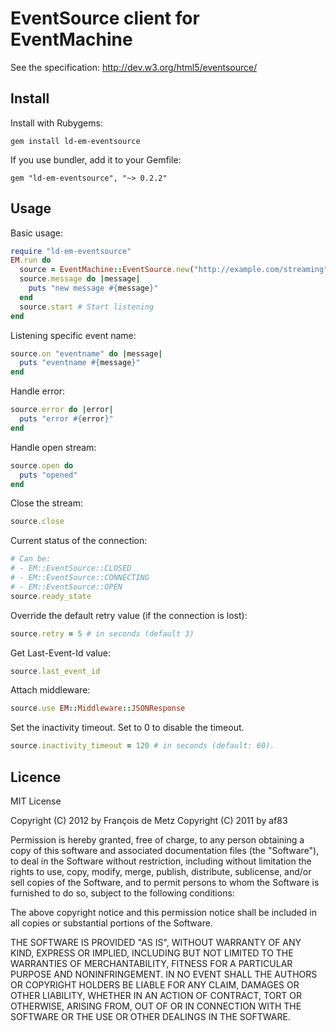# EventSource client for EventMachine

See the specification: http://dev.w3.org/html5/eventsource/

## Install

Install with Rubygems:

    gem install ld-em-eventsource

If you use bundler, add it to your Gemfile:

    gem "ld-em-eventsource", "~> 0.2.2"

## Usage

Basic usage:

```ruby
require "ld-em-eventsource"
EM.run do
  source = EventMachine::EventSource.new("http://example.com/streaming")
  source.message do |message|
    puts "new message #{message}"
  end
  source.start # Start listening
end
```

Listening specific event name:

```ruby
source.on "eventname" do |message|
  puts "eventname #{message}"
end
```

Handle error:

```ruby
source.error do |error|
  puts "error #{error}"
end
```

Handle open stream:

```ruby
source.open do
  puts "opened"
end
```

Close the stream:

```ruby
source.close
```

Current status of the connection:

```ruby
# Can be:
# - EM::EventSource::CLOSED
# - EM::EventSource::CONNECTING
# - EM::EventSource::OPEN
source.ready_state
```

Override the default retry value (if the connection is lost):

```ruby
source.retry = 5 # in seconds (default 3)
```

Get Last-Event-Id value:

```ruby
source.last_event_id
```

Attach middleware:

```ruby
source.use EM::Middleware::JSONResponse
```

Set the inactivity timeout. Set to 0 to disable the timeout.

```ruby
source.inactivity_timeout = 120 # in seconds (default: 60).
```

## Licence

MIT License

Copyright (C) 2012 by François de Metz
Copyright (C) 2011 by af83

Permission is hereby granted, free of charge, to any person obtaining a copy
of this software and associated documentation files (the "Software"), to deal
in the Software without restriction, including without limitation the rights
to use, copy, modify, merge, publish, distribute, sublicense, and/or sell
copies of the Software, and to permit persons to whom the Software is
furnished to do so, subject to the following conditions:

The above copyright notice and this permission notice shall be included in
all copies or substantial portions of the Software.

THE SOFTWARE IS PROVIDED "AS IS", WITHOUT WARRANTY OF ANY KIND, EXPRESS OR
IMPLIED, INCLUDING BUT NOT LIMITED TO THE WARRANTIES OF MERCHANTABILITY,
FITNESS FOR A PARTICULAR PURPOSE AND NONINFRINGEMENT. IN NO EVENT SHALL THE
AUTHORS OR COPYRIGHT HOLDERS BE LIABLE FOR ANY CLAIM, DAMAGES OR OTHER
LIABILITY, WHETHER IN AN ACTION OF CONTRACT, TORT OR OTHERWISE, ARISING FROM,
OUT OF OR IN CONNECTION WITH THE SOFTWARE OR THE USE OR OTHER DEALINGS IN
THE SOFTWARE.
